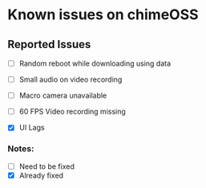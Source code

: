 # Known issues on chimeOSS

## Reported Issues
 * [ ]  Random reboot while downloading using data
 * [ ]  Small audio on video recording
 * [ ]  Macro camera unavailable
 * [ ]  60 FPS Video recording missing
 * [X]  UI Lags


### Notes:
 * [ ]  Need to be fixed
 * [X]  Already fixed

